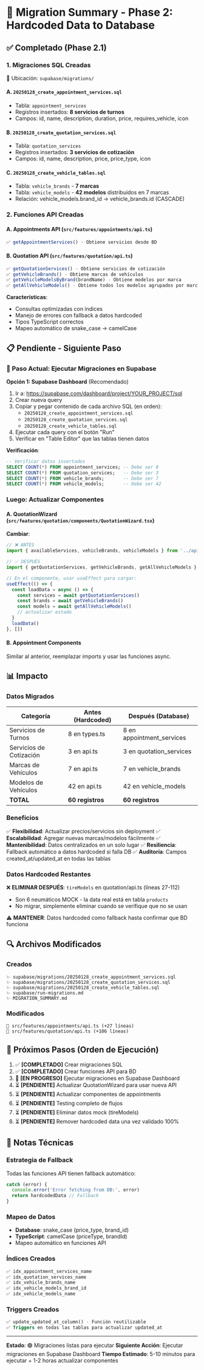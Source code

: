 # 🚀 Migration Summary - Phase 2: Hardcoded Data to Database

## ✅ Completado (Phase 2.1)

### 1. Migraciones SQL Creadas
📁 Ubicación: `supabase/migrations/`

#### A. `20250128_create_appointment_services.sql`
- Tabla: `appointment_services`
- Registros insertados: **8 servicios de turnos**
- Campos: id, name, description, duration, price, requires_vehicle, icon

#### B. `20250128_create_quotation_services.sql`
- Tabla: `quotation_services`
- Registros insertados: **3 servicios de cotización**
- Campos: id, name, description, price, price_type, icon

#### C. `20250128_create_vehicle_tables.sql`
- Tabla: `vehicle_brands` - **7 marcas**
- Tabla: `vehicle_models` - **42 modelos** distribuidos en 7 marcas
- Relación: vehicle_models.brand_id → vehicle_brands.id (CASCADE)

### 2. Funciones API Creadas

#### A. Appointments API (`src/features/appointments/api.ts`)
```typescript
✅ getAppointmentServices() - Obtiene servicios desde BD
```

#### B. Quotation API (`src/features/quotation/api.ts`)
```typescript
✅ getQuotationServices() - Obtiene servicios de cotización
✅ getVehicleBrands() - Obtiene marcas de vehículos
✅ getVehicleModelsByBrand(brandName) - Obtiene modelos por marca
✅ getAllVehicleModels() - Obtiene todos los modelos agrupados por marca
```

**Características**:
- Consultas optimizadas con índices
- Manejo de errores con fallback a datos hardcoded
- Tipos TypeScript correctos
- Mapeo automático de snake_case → camelCase

## 📋 Pendiente - Siguiente Paso

### 🎯 Paso Actual: Ejecutar Migraciones en Supabase

**Opción 1: Supabase Dashboard** (Recomendado)
1. Ir a: https://supabase.com/dashboard/project/YOUR_PROJECT/sql
2. Crear nueva query
3. Copiar y pegar contenido de cada archivo SQL (en orden):
   - `20250128_create_appointment_services.sql`
   - `20250128_create_quotation_services.sql`
   - `20250128_create_vehicle_tables.sql`
4. Ejecutar cada query con el botón "Run"
5. Verificar en "Table Editor" que las tablas tienen datos

**Verificación**:
```sql
-- Verificar datos insertados
SELECT COUNT(*) FROM appointment_services; -- Debe ser 8
SELECT COUNT(*) FROM quotation_services;   -- Debe ser 3
SELECT COUNT(*) FROM vehicle_brands;       -- Debe ser 7
SELECT COUNT(*) FROM vehicle_models;       -- Debe ser 42
```

### Luego: Actualizar Componentes

#### A. QuotationWizard (`src/features/quotation/components/QuotationWizard.tsx`)
**Cambiar**:
```typescript
// ❌ ANTES
import { availableServices, vehicleBrands, vehicleModels } from '../api'

// ✅ DESPUÉS
import { getQuotationServices, getVehicleBrands, getAllVehicleModels } from '../api'

// En el componente, usar useEffect para cargar:
useEffect(() => {
  const loadData = async () => {
    const services = await getQuotationServices()
    const brands = await getVehicleBrands()
    const models = await getAllVehicleModels()
    // actualizar estado
  }
  loadData()
}, [])
```

#### B. Appointment Components
Similar al anterior, reemplazar imports y usar las funciones async.

## 📊 Impacto

### Datos Migrados
| Categoría | Antes (Hardcoded) | Después (Database) |
|-----------|-------------------|-------------------|
| Servicios de Turnos | 8 en types.ts | 8 en appointment_services |
| Servicios de Cotización | 3 en api.ts | 3 en quotation_services |
| Marcas de Vehículos | 7 en api.ts | 7 en vehicle_brands |
| Modelos de Vehículos | 42 en api.ts | 42 en vehicle_models |
| **TOTAL** | **60 registros** | **60 registros** |

### Beneficios
✅ **Flexibilidad**: Actualizar precios/servicios sin deployment
✅ **Escalabilidad**: Agregar nuevas marcas/modelos fácilmente
✅ **Mantenibilidad**: Datos centralizados en un solo lugar
✅ **Resiliencia**: Fallback automático a datos hardcoded si falla DB
✅ **Auditoría**: Campos created_at/updated_at en todas las tablas

### Datos Hardcoded Restantes
❌ **ELIMINAR DESPUÉS**: `tireModels` en quotation/api.ts (líneas 27-112)
   - Son 6 neumáticos MOCK - la data real está en tabla `products`
   - No migrar, simplemente eliminar cuando se verifique que no se usan

⚠️ **MANTENER**: Datos hardcoded como fallback hasta confirmar que BD funciona

## 🔍 Archivos Modificados

### Creados
```
✨ supabase/migrations/20250128_create_appointment_services.sql
✨ supabase/migrations/20250128_create_quotation_services.sql
✨ supabase/migrations/20250128_create_vehicle_tables.sql
✨ supabase/run-migrations.md
✨ MIGRATION_SUMMARY.md
```

### Modificados
```
📝 src/features/appointments/api.ts (+27 líneas)
📝 src/features/quotation/api.ts (+106 líneas)
```

## 🎯 Próximos Pasos (Orden de Ejecución)

1. ✅ **[COMPLETADO]** Crear migraciones SQL
2. ✅ **[COMPLETADO]** Crear funciones API para BD
3. 🔄 **[EN PROGRESO]** Ejecutar migraciones en Supabase Dashboard
4. ⏳ **[PENDIENTE]** Actualizar QuotationWizard para usar nueva API
5. ⏳ **[PENDIENTE]** Actualizar componentes de appointments
6. ⏳ **[PENDIENTE]** Testing completo de flujos
7. ⏳ **[PENDIENTE]** Eliminar datos mock (tireModels)
8. ⏳ **[PENDIENTE]** Remover hardcoded data una vez validado 100%

## 📝 Notas Técnicas

### Estrategia de Fallback
Todas las funciones API tienen fallback automático:
```typescript
catch (error) {
  console.error('Error fetching from DB:', error)
  return hardcodedData // Fallback
}
```

### Mapeo de Datos
- **Database**: snake_case (price_type, brand_id)
- **TypeScript**: camelCase (priceType, brandId)
- Mapeo automático en funciones API

### Índices Creados
```sql
✅ idx_appointment_services_name
✅ idx_quotation_services_name
✅ idx_vehicle_brands_name
✅ idx_vehicle_models_brand_id
✅ idx_vehicle_models_name
```

### Triggers Creados
```sql
✅ update_updated_at_column() - Función reutilizable
✅ Triggers en todas las tablas para actualizar updated_at
```

---

**Estado**: 🟢 Migraciones listas para ejecutar
**Siguiente Acción**: Ejecutar migraciones en Supabase Dashboard
**Tiempo Estimado**: 5-10 minutos para ejecutar + 1-2 horas actualizar componentes
